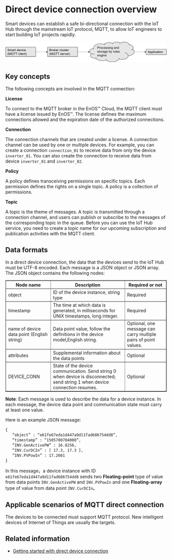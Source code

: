 # Direct device connection overview

Smart devices can establish a safe bi-directional connection with the IoT Hub through the mainstream IoT protocol, MQTT, to allow IoT engineers to start building IoT projects rapidly.

 ![](media/Basic_concepts_mqtt_protocols.png)

## Key concepts

The following concepts are involved in the MQTT connection:

**License**

To connect to the MQTT broker in the EnOS™ Cloud, the MQTT client must have a license issued by EnOS™. The license defines the maximum connections allowed and the expiration date of the authorized connections.

**Connection**

The connection channels that are created under a license. A connection channel can be used by one or multiple devices. For example, you can create a connection `connection_01` to receive data from only the device `inverter_01`. You can also create the connection to receive data from device `inverter_01` and `inverter_02`.

**Policy**

A policy defines transceiving permissions on specific topics. Each permission defines the rights on a single topic. A policy is a collection of permissions.

**Topic**

A topic is the theme of messages. A topic is transmitted through a connection channel, and users can publish or subscribe to the messages of the corresponding topic in the queue. Before you can use the IoT Hub service, you need to create a topic name for our upcoming subscription and publication activities with the MQTT client.

## Data formats

In a direct device connection, the data that the devices send to the IoT Hub must be UTF-8 encoded. Each message is a JSON object or JSON array. The JSON object contains the following nodes:

<table border="1" cellspacing="0" cellpadding="0">
  <tr>
    <th>Node name</td>
    <th>Description</td>
    <th>Required or not</td>
  </tr>
  <tr>
    <td>object</td>
    <td>ID of the device instance, string type</td>
    <td>Required</td>
  </tr>
  <tr>
    <td>timestamp</td>
    <td>The time at which data is generated, in milliseconds for UNIX timestamps, long integer.</td>
    <td>Required</td>
  </tr>
  <tr>
    <td>name of device data point (English string)</td>
    <td>Data point value, follow the definitions in the device model,English string.</td>
    <td>Optional, one message can carry multiple pairs of point values.</td>
  </tr>
  <tr>
    <td>attributes</td>
    <td>Supplemental information about the data points</td>
    <td>Optional</td>
  </tr>
  <tr>
    <td>DEVICE_CONN</td>
    <td>State of the device communication. Send string 0 when device is disconnected; send string 1 when device connection resumes.</td>
    <td>Optional</td>
  </tr>
</table>

**Note**: Each message is used to describe the data for a device instance. In each message, the device data point and communication state must carry at least one value.

Here is an example JSON message:

```
{
   “object” : “e61fe67eda1d447a9d11fad686754dd8”,
   “timestamp” : “1505700704000”,
   “INV.GenActivePW” : 16.8256,
   “INV.CurDCIn” : [ 17.3, 17.3 ],
   “INV.PVPowIn” : 17.2601
}
```

In this message，a device instance with ID `e61fe67eda1d447a9d11fad686754dd8` sends two **Floating-point** type of value from data points `INV.GenActivePW` and `INV.PVPowIn` and one **Floating-array** type of value from data point `INV.CurDCIn`。

## Applicable scenarios of MQTT direct connection

The devices to be connected must support MQTT protocol. New intelligent devices of Internet of Things are usually the targets.

## Related information

- [Getting started with direct device connection](direct_connection_overview)

